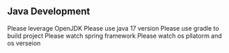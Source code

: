 ## Java Development
Please leverage OpenJDK
Please use java 17 version
Please use gradle to build project
Please watch spring framework
Please watch os pllatorm and os verseion